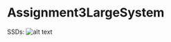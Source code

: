 # Assignment3LargeSystem

SSDs: 
![alt text][logo]

[logo]: https://github.com/large-systems/Assignment3LargeSystem/blob/master/SSD.jpg "SDDs we have created based on out use cases"

[logo]: https://github.com/large-systems/Assignment3LargeSystem/blob/master/use_case_diagram.jpg "Diagram over our use cases"
